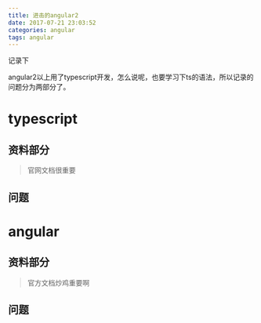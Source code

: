 ```yaml
---
title: 进击的angular2
date: 2017-07-21 23:03:52
categories: angular
tags: angular
---
```


记录下
<!--more-->

angular2以上用了typescript开发，怎么说呢，也要学习下ts的语法，所以记录的问题分为两部分了。

# typescript #

## 资料部分 ##
>官网文档很重要

## 问题 ##

# angular #

## 资料部分 ##
>官方文档炒鸡重要啊

## 问题 ##



